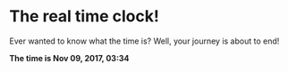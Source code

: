 # The real time clock!

Ever wanted to know what the time is? Well, your journey is about to end!

**The time is Nov 09, 2017, 03:34**